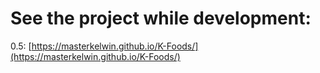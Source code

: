 # See the project while development:

0.5: [https://masterkelwin.github.io/K-Foods/](https://masterkelwin.github.io/K-Foods/)
